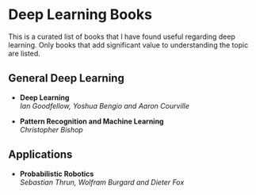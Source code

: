 # Deep Learning Books

This is a curated list of books that I have found useful regarding
deep learning.  Only books that add significant value to understanding
the topic are listed.



## General Deep Learning 

  * __Deep Learning__  
    _Ian Goodfellow, Yoshua Bengio and Aaron Courville_  
 
  * __Pattern Recognition and Machine Learning__  
    _Christopher Bishop_ 
    


## Applications

  * __Probabilistic Robotics__  
    _Sebastian Thrun, Wolfram Burgard and Dieter Fox_
    
